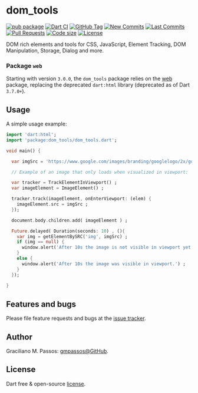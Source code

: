 # dom_tools

[![pub package](https://img.shields.io/pub/v/dom_tools.svg?logo=dart&logoColor=00b9fc)](https://pub.dartlang.org/packages/dom_tools)
[![Dart CI](https://github.com/gmpassos/dom_tools/actions/workflows/dart.yml/badge.svg?branch=master)](https://github.com/gmpassos/dom_tools/actions/workflows/dart.yml)
[![GitHub Tag](https://img.shields.io/github/v/tag/gmpassos/dom_tools?logo=git&logoColor=white)](https://github.com/gmpassos/dom_tools/releases)
[![New Commits](https://img.shields.io/github/commits-since/gmpassos/dom_tools/latest?logo=git&logoColor=white)](https://github.com/gmpassos/dom_tools/network)
[![Last Commits](https://img.shields.io/github/last-commit/gmpassos/dom_tools?logo=git&logoColor=white)](https://github.com/gmpassos/dom_tools/commits/master)
[![Pull Requests](https://img.shields.io/github/issues-pr/gmpassos/dom_tools?logo=github&logoColor=white)](https://github.com/gmpassos/dom_tools/pulls)
[![Code size](https://img.shields.io/github/languages/code-size/gmpassos/dom_tools?logo=github&logoColor=white)](https://github.com/gmpassos/dom_tools)
[![License](https://img.shields.io/github/license/gmpassos/dom_tools?logo=open-source-initiative&logoColor=green)](https://github.com/gmpassos/dom_tools/blob/master/LICENSE)

DOM rich elements and tools for CSS, JavaScript, Element Tracking, DOM Manipulation, Storage, Dialog and more. 

### Package `web`

Starting with version `3.0.0`, the `dom_tools` package relies on the [web](https://pub.dev/packages/web) package,
replacing the deprecated `dart:html` library (deprecated as of Dart `3.7.0+`).

## Usage

A simple usage example:

```dart
import 'dart:html';
import 'package:dom_tools/dom_tools.dart';

void main() {

  var imgSrc = 'https://www.google.com/images/branding/googlelogo/2x/googlelogo_color_92x30dp.png' ;

  // Example of an image that only loads when visualized in viewport:

  var tracker = TrackElementInViewport() ;
  var imageElement = ImageElement() ;

  tracker.track(imageElement, onEnterViewport: (elem) {
    imageElement.src = imgSrc ;
  });

  document.body.children.add( imageElement ) ;

  Future.delayed( Duration(seconds: 10) , (){
    var img = getElementBySRC('img', imgSrc) ;
    if (img == null) {
      window.alert('After 10s the image is not visible in viewport yet') ;
    }
    else {
      window.alert('After 10s the image was visible in viewport.') ;
    }
  });
  
}
```

## Features and bugs

Please file feature requests and bugs at the [issue tracker][tracker].

[tracker]: https://github.com/gmpassos/dom_tools/issues

## Author

Graciliano M. Passos: [gmpassos@GitHub][github].

[github]: https://github.com/gmpassos

## License

Dart free & open-source [license](https://github.com/dart-lang/stagehand/blob/master/LICENSE).
